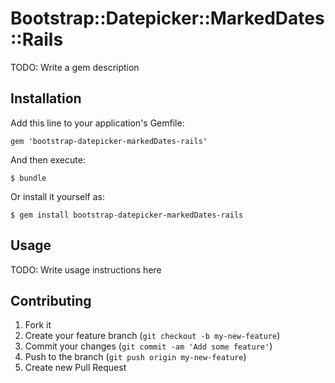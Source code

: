 # Bootstrap::Datepicker::MarkedDates::Rails

TODO: Write a gem description

## Installation

Add this line to your application's Gemfile:

    gem 'bootstrap-datepicker-markedDates-rails'

And then execute:

    $ bundle

Or install it yourself as:

    $ gem install bootstrap-datepicker-markedDates-rails

## Usage

TODO: Write usage instructions here

## Contributing

1. Fork it
2. Create your feature branch (`git checkout -b my-new-feature`)
3. Commit your changes (`git commit -am 'Add some feature'`)
4. Push to the branch (`git push origin my-new-feature`)
5. Create new Pull Request
